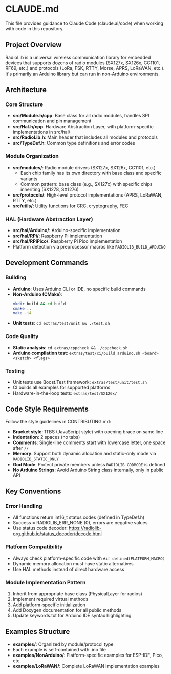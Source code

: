 # CLAUDE.md

This file provides guidance to Claude Code (claude.ai/code) when working with code in this repository.

## Project Overview

RadioLib is a universal wireless communication library for embedded devices that supports dozens of radio modules (SX127x, SX126x, CC1101, RF69, etc.) and protocols (LoRa, FSK, RTTY, Morse, APRS, LoRaWAN, etc.). It's primarily an Arduino library but can run in non-Arduino environments.

## Architecture

### Core Structure
- **src/Module.h/cpp**: Base class for all radio modules, handles SPI communication and pin management
- **src/Hal.h/cpp**: Hardware Abstraction Layer, with platform-specific implementations in src/hal/
- **src/RadioLib.h**: Main header that includes all modules and protocols
- **src/TypeDef.h**: Common type definitions and error codes

### Module Organization
- **src/modules/**: Radio module drivers (SX127x, SX126x, CC1101, etc.)
  - Each chip family has its own directory with base class and specific variants
  - Common pattern: base class (e.g., SX127x) with specific chips inheriting (SX1278, SX1276)
- **src/protocols/**: High-level protocol implementations (APRS, LoRaWAN, RTTY, etc.)
- **src/utils/**: Utility functions for CRC, cryptography, FEC

### HAL (Hardware Abstraction Layer)
- **src/hal/Arduino/**: Arduino-specific implementation
- **src/hal/RPi/**: Raspberry Pi implementation  
- **src/hal/RPiPico/**: Raspberry Pi Pico implementation
- Platform detection via preprocessor macros like `RADIOLIB_BUILD_ARDUINO`

## Development Commands

### Building
- **Arduino**: Uses Arduino CLI or IDE, no specific build commands
- **Non-Arduino (CMake)**: 
  ```bash
  mkdir build && cd build
  cmake ..
  make -j4
  ```
- **Unit tests**: `cd extras/test/unit && ./test.sh`

### Code Quality
- **Static analysis**: `cd extras/cppcheck && ./cppcheck.sh`
- **Arduino compilation test**: `extras/test/ci/build_arduino.sh <board> <sketch> <flags>`

### Testing
- Unit tests use Boost.Test framework: `extras/test/unit/test.sh`
- CI builds all examples for supported platforms
- Hardware-in-the-loop tests: `extras/test/SX126x/`

## Code Style Requirements

Follow the style guidelines in CONTRIBUTING.md:
- **Bracket style**: 1TBS (JavaScript style) with opening brace on same line
- **Indentation**: 2 spaces (no tabs)
- **Comments**: Single-line comments start with lowercase letter, one space after `//`
- **Memory**: Support both dynamic allocation and static-only mode via `RADIOLIB_STATIC_ONLY`
- **God Mode**: Protect private members unless `RADIOLIB_GODMODE` is defined
- **No Arduino Strings**: Avoid Arduino String class internally, only in public API

## Key Conventions

### Error Handling
- All functions return int16_t status codes (defined in TypeDef.h)
- Success = RADIOLIB_ERR_NONE (0), errors are negative values
- Use status code decoder: https://radiolib-org.github.io/status_decoder/decode.html

### Platform Compatibility
- Always check platform-specific code with `#if defined(PLATFORM_MACRO)`
- Dynamic memory allocation must have static alternatives
- Use HAL methods instead of direct hardware access

### Module Implementation Pattern
1. Inherit from appropriate base class (PhysicalLayer for radios)
2. Implement required virtual methods
3. Add platform-specific initialization
4. Add Doxygen documentation for all public methods
5. Update keywords.txt for Arduino IDE syntax highlighting

## Examples Structure
- **examples/**: Organized by module/protocol type
- Each example is self-contained with .ino file
- **examples/NonArduino/**: Platform-specific examples for ESP-IDF, Pico, etc.
- **examples/LoRaWAN/**: Complete LoRaWAN implementation examples